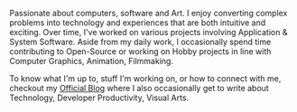 Passionate about computers, software and Art. I enjoy converting complex problems into technology and experiences that are both intuitive and exciting. Over time, I've worked on various projects involving Application & System Software. Aside from my daily work, I occasionally spend time contributing to Open-Source or working on Hobby projects in line with Computer Graphics, Animation, Filmmaking.

To know what I'm up to, stuff I'm working on, or how to connect with me, checkout my <a href="https://ronnielutaro.github.io/portfolio/" target="_blank">Official Blog</a> where I also occasionally get to write about Technology, Developer Productivity, Visual Arts.
